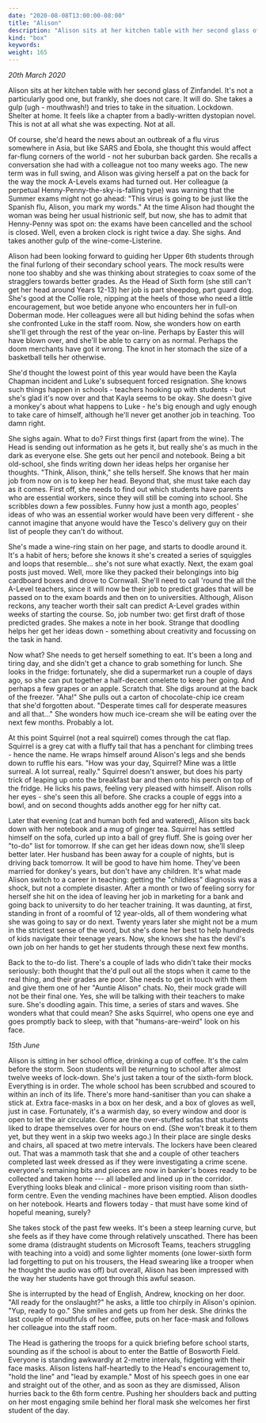 ```yaml
---
date: "2020-08-08T13:00:00-08:00"
title: "Alison"
description: "Alison sits at her kitchen table with her second glass of Zinfandel."
kind: "box"
keywords:
weight: 165
---
```


*20th March 2020*

Alison sits at her kitchen table with her second glass of Zinfandel. It's not a particularly good
one, but frankly, she does not care. It will do. She takes a gulp (ugh - mouthwash!) and tries to
take in the situation. Lockdown. Shelter at home. It feels like a chapter from a badly-written
dystopian novel. This is not at all what she was expecting. Not at all.

Of course, she'd heard the news about an outbreak of a flu virus somewhere in Asia, but like SARS
and Ebola, she thought this would affect far-flung corners of the world - not her suburban back
garden. She recalls a conversation she had with a colleague not too many weeks ago. The new term was
in full swing, and Alison was giving herself a pat on the back for the way the mock A-Levels exams
had turned out. Her colleague (a perpetual Henny-Penny-the-sky-is-falling type) was warning that the
Summer exams might not go ahead: "This virus is going to be just like the Spanish flu, Alison, you
mark my words." At the time Alison had thought the woman was being her usual histrionic self, but
now, she has to admit that Henny-Penny was spot on: the exams have been cancelled and the school is
closed. Well, even a broken clock is right twice a day. She sighs. And takes another gulp of the
wine-come-Listerine.

Alison had been looking forward to guiding her Upper 6th students through the final furlong of their
secondary school years. The mock results were none too shabby and she was thinking about strategies
to coax some of the stragglers towards better grades. As the Head of Sixth form (she still can't get
her head around Years 12-13) her job is part sheepdog, part guard dog. She's good at the Collie
role, nipping at the heels of those who need a little encouragement, but woe betide anyone who
encounters her in full-on Doberman mode. Her colleagues were all but hiding behind the sofas when
she confronted Luke in the staff room. Now, she wonders how on earth she'll get through the rest of
the year on-line. Perhaps by Easter this will have blown over, and she'll be able to carry on as
normal. Perhaps the doom merchants have got it wrong. The knot in her stomach the size of a
basketball tells her otherwise.

She'd thought the lowest point of this year would have been the Kayla Chapman incident and Luke's
subsequent forced resignation. She knows such things happen in schools - teachers hooking up with
students - but she's glad it's now over and that Kayla seems to be okay. She doesn't give a monkey's
about what happens to Luke - he's big enough and ugly enough to take care of himself, although he'll
never get another job in teaching. Too damn right.

She sighs again. What to do? First things first (apart from the wine). The Head is sending out
information as he gets it, but really she's as much in the dark as everyone else. She gets out her
pencil and notebook. Being a bit old-school, she finds writing down her ideas helps her organise her
thoughts. "Think, Alison, think," she tells herself. She knows that her main job from now on is to
keep her head. Beyond that, she must take each day as it comes. First off, she needs to find out
which students have parents who are essential workers, since they will still be coming into school.
She scribbles down a few possibles. Funny how just a month ago, peoples<span dir="rtl">'</span>
ideas of who was an essential worker would have been very different - she cannot imagine that anyone
would have the Tesco<span dir="rtl">'</span>s delivery guy on their list of people they
can<span dir="rtl">'</span>t do without.

She<span dir="rtl">'</span>s made a wine-ring stain on her page, and starts to doodle around it.
It<span dir="rtl">'</span>s a habit of hers; before she knows it she<span dir="rtl">'</span>s
created a series of squiggles and loops that resemble... she's not sure what exactly. Next, the exam
goal posts just moved. Well, more like they packed their belongings into big cardboard boxes and
drove to Cornwall. She'll need to call 'round the all the A-Level teachers, since it will now be
their job to predict grades that will be passed on to the exam boards and then on to universities.
Although, Alison reckons, any teacher worth their salt can predict A-Level grades within weeks of
starting the course. So, job number two: get first draft of those predicted grades. She makes a note
in her book. Strange that doodling helps her get her ideas down - something about creativity and
focussing on the task in hand.

Now what? She needs to get herself something to eat. It's been a long and tiring day, and she didn't
get a chance to grab something for lunch. She looks in the fridge: fortunately, she did a
supermarket run a couple of days ago, so she can put together a half-decent omelette to keep her
going. And perhaps a few grapes or an apple. Scratch that. She digs around at the back of the
freezer. "Aha!" She pulls out a carton of chocolate-chip ice cream that she'd forgotten about.
"Desperate times call for desperate measures and all that..." She wonders how much ice-cream she
will be eating over the next few months. Probably a lot.

At this point Squirrel (not a real squirrel) comes through the cat flap. Squirrel is a grey cat with
a fluffy tail that has a penchant for climbing trees - hence the name. He wraps himself around
Alison's legs and she bends down to ruffle his ears. "How was your day, Squirrel? Mine was a little
surreal. A lot surreal, really." Squirrel doesn't answer, but does his party trick of leaping up
onto the breakfast bar and then onto his perch on top of the fridge. He licks his paws, feeling very
pleased with himself. Alison rolls her eyes - she's seen this all before. She cracks a couple of
eggs into a bowl, and on second thoughts adds another egg for her nifty cat.

Later that evening (cat and human both fed and watered), Alison sits back down with her notebook and
a mug of ginger tea. Squirrel has settled himself on the sofa, curled up into a ball of grey fluff.
She is going over her "to-do" list for tomorrow. If she can get her ideas down now, she'll sleep
better later. Her husband has been away for a couple of nights, but is driving back tomorrow. It
will be good to have him home. They've been married for donkey's years, but don't have any children.
It's what made Alison switch to a career in teaching: getting the "childless" diagnosis was a shock,
but not a complete disaster. After a month or two of feeling sorry for herself she hit on the idea
of leaving her job in marketing for a bank and going back to university to do her teacher training.
It was daunting, at first, standing in front of a roomful of 12 year-olds, all of them wondering
what she was going to say or do next. Twenty years later she might not be a mum in the strictest
sense of the word, but she's done her best to help hundreds of kids navigate their teenage years.
Now, she knows she has the devil's own job on her hands to get her students through these next few
months.

Back to the to-do list. There's a couple of lads who didn't take their mocks seriously: both thought
that the'd pull out all the stops when it came to the real thing, and their grades are poor. She
needs to get in touch with them and give them one of her "Auntie Alison" chats. No, their mock grade
will not be their final one. Yes, she will be talking with their teachers to make sure. She's
doodling again. This time, a series of stars and waves. She wonders what that could mean? She asks
Squirrel, who opens one eye and goes promptly back to sleep, with that "humans-are-weird" look on
his face.

*15th June*

Alison is sitting in her school office, drinking a cup of coffee. It's the calm before the storm.
Soon students will be returning to school after almost twelve weeks of lock-down. She's just taken a
tour of the sixth-form block. Everything is in order. The whole school has been scrubbed and scoured
to within an inch of its life. There's more hand-sanitiser than you can shake a stick at. Extra
face-masks in a box on her desk, and a box of gloves as well, just in case. Fortunately, it's a
warmish day, so every window and door is open to let the air circulate. Gone are the over-stuffed
sofas that students liked to drape themselves over for hours on end. (She won't break it to them
yet, but they went in a skip two weeks ago.) In their place are single desks and chairs, all spaced
at two metre intervals. The lockers have been cleared out. That was a mammoth task that she and a
couple of other teachers completed last week dressed as if they were investigating a crime scene.
everyone's remaining bits and pieces are now in banker's boxes ready to be collected and taken home
--- all labelled and lined up in the corridor. Everything looks bleak and clinical - more prison
visiting room than sixth-form centre. Even the vending machines have been emptied. Alison doodles on
her notebook. Hearts and flowers today - that must have some kind of hopeful meaning, surely?

She takes stock of the past few weeks. It's been a steep learning curve, but she feels as if they
have come through relatively unscathed. There has been some drama (distraught students on Microsoft
Teams, teachers struggling with teaching into a void) and some lighter moments (one lower-sixth form
lad forgetting to put on his trousers, the Head swearing like a trooper when he thought the audio
was off) but overall, Alison has been impressed with the way her students have got through this
awful season.

She is interrupted by the head of English, Andrew, knocking on her door. "All ready for the
onslaught?" he asks, a little too chirpily in Alison's opinion. "Yup, ready to go." She smiles and
gets up from her desk. She drinks the last couple of mouthfuls of her coffee, puts on her face-mask
and follows her colleague into the staff room.

The Head is gathering the troops for a quick briefing before school starts, sounding as if the
school is about to enter the Battle of Bosworth Field. Everyone is standing awkwardly at 2-metre
intervals, fidgeting with their face masks. Alison listens half-heartedly to the Head's
encouragement to, "hold the line" and "lead by example." Most of his speech goes in one ear and
straight out of the other, and as soon as they are dismissed, Alison hurries back to the 6th form
centre. Pushing her shoulders back and putting on her most engaging smile behind her floral mask she
welcomes her first student of the day.
